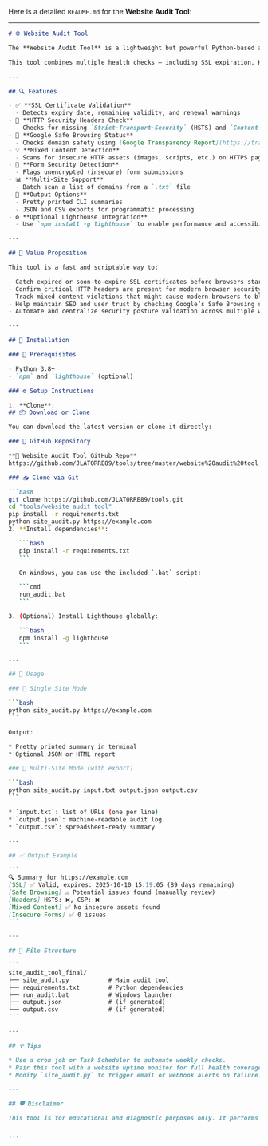Here is a detailed `README.md` for the **Website Audit Tool**:

---

````markdown
# 🌐 Website Audit Tool

The **Website Audit Tool** is a lightweight but powerful Python-based auditing utility designed to help webmasters, developers, and security-conscious users evaluate the security and compliance of any public-facing website.

This tool combines multiple health checks — including SSL expiration, HTTP header policies, Google Safe Browsing status, and more — into a single, color-coded report with optional JSON and CSV export support. It can optionally wrap Lighthouse for deep audits and is compatible with Windows systems.

---

## 🔍 Features

- ✅ **SSL Certificate Validation**
  - Detects expiry date, remaining validity, and renewal warnings
- 🔐 **HTTP Security Headers Check**
  - Checks for missing `Strict-Transport-Security` (HSTS) and `Content-Security-Policy` (CSP)
- 🔎 **Google Safe Browsing Status**
  - Checks domain safety using [Google Transparency Report](https://transparencyreport.google.com/safe-browsing/)
- 💡 **Mixed Content Detection**
  - Scans for insecure HTTP assets (images, scripts, etc.) on HTTPS pages
- 🧾 **Form Security Detection**
  - Flags unencrypted (insecure) form submissions
- 📊 **Multi-Site Support**
  - Batch scan a list of domains from a `.txt` file
- 📄 **Output Options**
  - Pretty printed CLI summaries
  - JSON and CSV exports for programmatic processing
- ⚙️ **Optional Lighthouse Integration**
  - Use `npm install -g lighthouse` to enable performance and accessibility audits

---

## 🧠 Value Proposition

This tool is a fast and scriptable way to:

- Catch expired or soon-to-expire SSL certificates before browsers start rejecting your site.
- Confirm critical HTTP headers are present for modern browser security policies.
- Track mixed content violations that might cause modern browsers to block functionality.
- Help maintain SEO and user trust by checking Google’s Safe Browsing status.
- Automate and centralize security posture validation across multiple websites.

---

## 🚀 Installation

### 🧰 Prerequisites

- Python 3.8+
- `npm` and `lighthouse` (optional)

### ⚙️ Setup Instructions

1. **Clone**:
## 📦 Download or Clone

You can download the latest version or clone it directly:

### 🔗 GitHub Repository

**🔧 Website Audit Tool GitHub Repo**  
https://github.com/JLATORRE89/tools/tree/master/website%20audit%20tool

### 📥 Clone via Git

```bash
git clone https://github.com/JLATORRE89/tools.git
cd "tools/website audit tool"
pip install -r requirements.txt
python site_audit.py https://example.com
2. **Install dependencies**:

   ```bash
   pip install -r requirements.txt
   ```

   On Windows, you can use the included `.bat` script:

   ```cmd
   run_audit.bat
   ```

3. (Optional) Install Lighthouse globally:

   ```bash
   npm install -g lighthouse
   ```

---

## 🧪 Usage

### 🔹 Single Site Mode

```bash
python site_audit.py https://example.com
```

Output:

* Pretty printed summary in terminal
* Optional JSON or HTML report

### 🔸 Multi-Site Mode (with export)

```bash
python site_audit.py input.txt output.json output.csv
```

* `input.txt`: list of URLs (one per line)
* `output.json`: machine-readable audit log
* `output.csv`: spreadsheet-ready summary

---

## ✅ Output Example

```
🔍 Summary for https://example.com
[SSL] ✅ Valid, expires: 2025-10-10 15:19:05 (89 days remaining)
[Safe Browsing] ⚠️ Potential issues found (manually review)
[Headers] HSTS: ❌, CSP: ❌
[Mixed Content] ✅ No insecure assets found
[Insecure Forms] ✅ 0 issues
```

---

## 📁 File Structure

```
site_audit_tool_final/
├── site_audit.py           # Main audit tool
├── requirements.txt        # Python dependencies
├── run_audit.bat           # Windows launcher
├── output.json             # (if generated)
└── output.csv              # (if generated)
```

---

## 💡 Tips

* Use a cron job or Task Scheduler to automate weekly checks.
* Pair this tool with a website uptime monitor for full health coverage.
* Modify `site_audit.py` to trigger email or webhook alerts on failure.

---

## 🛡️ Disclaimer

This tool is for educational and diagnostic purposes only. It performs non-intrusive HTTP/HTTPS requests but does not exploit or access any restricted resources.


```